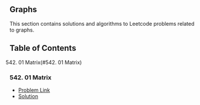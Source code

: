 ## Graphs

This section contains solutions and algorithms to Leetcode problems related to graphs.
## Table of Contents
542. 01 Matrix(#542. 01 Matrix)
### 542. 01 Matrix
- [Problem Link](https://leetcode.com/problems/01-matrix/description/)
- [Solution](graph/breadth-first%20search/01Matrix.py)
